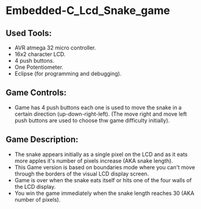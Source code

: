# Embedded-C_Lcd_Snake_game
## Used Tools:
- AVR atmega 32 micro controller.
- 16x2 character LCD. 
- 4 push buttons.
- One Potentiometer.
- Eclipse (for programming and debugging).
## Game Controls:
- Game has 4 push buttons each one is used to move the snake in a certain direction (up-down-right-left).
(The move right and move left push buttons are used to  choose thw game difficulty initially).

## Game Description:
- The snake appears initially as a single pixel on the LCD and as it eats more apples it's number of pixels increase (AKA snake length).
- This Game version is based on boundaries mode where you can't move through the borders of the visual LCD display screen.
- Game is over when the snake eats itself or hits one of the four walls of the LCD display.
- You win the game immediately when the snake length reaches 30 (AKA number of pixels).
